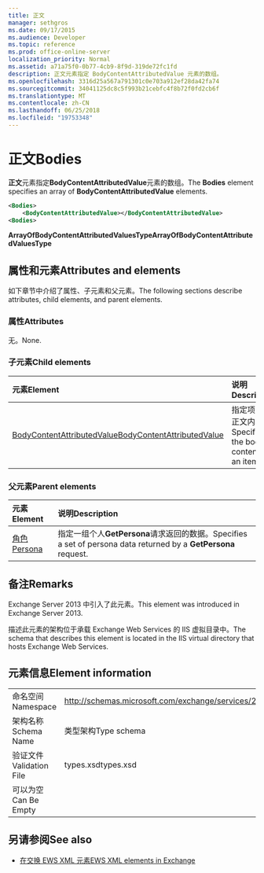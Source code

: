```yaml
---
title: 正文
manager: sethgros
ms.date: 09/17/2015
ms.audience: Developer
ms.topic: reference
ms.prod: office-online-server
localization_priority: Normal
ms.assetid: a71a75f0-0b77-4cb9-8f9d-319de72fc1fd
description: 正文元素指定 BodyContentAttributedValue 元素的数组。
ms.openlocfilehash: 3316d25a567a791301c0e703a912ef28da42fa74
ms.sourcegitcommit: 34041125dc8c5f993b21cebfc4f8b72f0fd2cb6f
ms.translationtype: MT
ms.contentlocale: zh-CN
ms.lasthandoff: 06/25/2018
ms.locfileid: "19753348"
---
```

# <a name="bodies"></a><span data-ttu-id="e8376-103">正文</span><span class="sxs-lookup"><span data-stu-id="e8376-103">Bodies</span></span>

<span data-ttu-id="e8376-104">**正文**元素指定**BodyContentAttributedValue**元素的数组。</span><span class="sxs-lookup"><span data-stu-id="e8376-104">The **Bodies** element specifies an array of **BodyContentAttributedValue** elements.</span></span> 
  
```XML
<Bodies>
    <BodyContentAttributedValue></BodyContentAttributedValue>
<Bodies>
```

 <span data-ttu-id="e8376-105">**ArrayOfBodyContentAttributedValuesType**</span><span class="sxs-lookup"><span data-stu-id="e8376-105">**ArrayOfBodyContentAttributedValuesType**</span></span>
## <a name="attributes-and-elements"></a><span data-ttu-id="e8376-106">属性和元素</span><span class="sxs-lookup"><span data-stu-id="e8376-106">Attributes and elements</span></span>

<span data-ttu-id="e8376-107">如下章节中介绍了属性、子元素和父元素。</span><span class="sxs-lookup"><span data-stu-id="e8376-107">The following sections describe attributes, child elements, and parent elements.</span></span>
  
### <a name="attributes"></a><span data-ttu-id="e8376-108">属性</span><span class="sxs-lookup"><span data-stu-id="e8376-108">Attributes</span></span>

<span data-ttu-id="e8376-109">无。</span><span class="sxs-lookup"><span data-stu-id="e8376-109">None.</span></span>
  
### <a name="child-elements"></a><span data-ttu-id="e8376-110">子元素</span><span class="sxs-lookup"><span data-stu-id="e8376-110">Child elements</span></span>

|<span data-ttu-id="e8376-111">**元素**</span><span class="sxs-lookup"><span data-stu-id="e8376-111">**Element**</span></span>|<span data-ttu-id="e8376-112">**说明**</span><span class="sxs-lookup"><span data-stu-id="e8376-112">**Description**</span></span>|
|:-----|:-----|
|[<span data-ttu-id="e8376-113">BodyContentAttributedValue</span><span class="sxs-lookup"><span data-stu-id="e8376-113">BodyContentAttributedValue</span></span>](bodycontentattributedvalue.md) <br/> |<span data-ttu-id="e8376-114">指定项目的正文内容。</span><span class="sxs-lookup"><span data-stu-id="e8376-114">Specifies the body content of an item.</span></span>  <br/> |
   
### <a name="parent-elements"></a><span data-ttu-id="e8376-115">父元素</span><span class="sxs-lookup"><span data-stu-id="e8376-115">Parent elements</span></span>

|<span data-ttu-id="e8376-116">**元素**</span><span class="sxs-lookup"><span data-stu-id="e8376-116">**Element**</span></span>|<span data-ttu-id="e8376-117">**说明**</span><span class="sxs-lookup"><span data-stu-id="e8376-117">**Description**</span></span>|
|:-----|:-----|
|[<span data-ttu-id="e8376-118">角色</span><span class="sxs-lookup"><span data-stu-id="e8376-118">Persona</span></span>](persona.md) <br/> |<span data-ttu-id="e8376-119">指定一组个人**GetPersona**请求返回的数据。</span><span class="sxs-lookup"><span data-stu-id="e8376-119">Specifies a set of persona data returned by a **GetPersona** request.</span></span>  <br/> |
   
## <a name="remarks"></a><span data-ttu-id="e8376-120">备注</span><span class="sxs-lookup"><span data-stu-id="e8376-120">Remarks</span></span>

<span data-ttu-id="e8376-121">Exchange Server 2013 中引入了此元素。</span><span class="sxs-lookup"><span data-stu-id="e8376-121">This element was introduced in Exchange Server 2013.</span></span>
  
<span data-ttu-id="e8376-122">描述此元素的架构位于承载 Exchange Web Services 的 IIS 虚拟目录中。</span><span class="sxs-lookup"><span data-stu-id="e8376-122">The schema that describes this element is located in the IIS virtual directory that hosts Exchange Web Services.</span></span>
  
## <a name="element-information"></a><span data-ttu-id="e8376-123">元素信息</span><span class="sxs-lookup"><span data-stu-id="e8376-123">Element information</span></span>

|||
|:-----|:-----|
|<span data-ttu-id="e8376-124">命名空间</span><span class="sxs-lookup"><span data-stu-id="e8376-124">Namespace</span></span>  <br/> |http://schemas.microsoft.com/exchange/services/2006/types  <br/> |
|<span data-ttu-id="e8376-125">架构名称</span><span class="sxs-lookup"><span data-stu-id="e8376-125">Schema Name</span></span>  <br/> |<span data-ttu-id="e8376-126">类型架构</span><span class="sxs-lookup"><span data-stu-id="e8376-126">Type schema</span></span>  <br/> |
|<span data-ttu-id="e8376-127">验证文件</span><span class="sxs-lookup"><span data-stu-id="e8376-127">Validation File</span></span>  <br/> |<span data-ttu-id="e8376-128">types.xsd</span><span class="sxs-lookup"><span data-stu-id="e8376-128">types.xsd</span></span>  <br/> |
|<span data-ttu-id="e8376-129">可以为空</span><span class="sxs-lookup"><span data-stu-id="e8376-129">Can Be Empty</span></span>  <br/> ||
   
## <a name="see-also"></a><span data-ttu-id="e8376-130">另请参阅</span><span class="sxs-lookup"><span data-stu-id="e8376-130">See also</span></span>



- [<span data-ttu-id="e8376-131">在交换 EWS XML 元素</span><span class="sxs-lookup"><span data-stu-id="e8376-131">EWS XML elements in Exchange</span></span>](ews-xml-elements-in-exchange.md)


